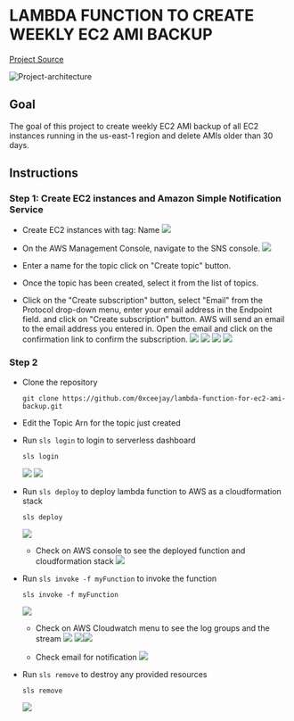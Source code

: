 # LAMBDA FUNCTION TO CREATE WEEKLY EC2 AMI BACKUP


[Project Source](https://devopsrealtime.com/deploy-lambda-function-to-create-weekly-ec2-ami-backup/)


  ![Project-architecture](images/Lambda-ami.jpeg)

## Goal
The goal of this project to create weekly EC2 AMI backup of all EC2 instances running in the us-east-1 region and delete AMIs older than 30 days.

## Instructions
### Step 1: Create EC2 instances and Amazon Simple Notification Service

* Create EC2 instances with tag: Name 
![](images/instances.png)
* On the AWS Management Console, navigate to the SNS console.
  ![](images/sns.png)
* Enter a name for the topic click on "Create topic" button.

* Once the topic has been created, select it from the list of topics.

* Click on the "Create subscription" button, select "Email" from the Protocol drop-down menu, enter your email address in the Endpoint field. and click on "Create subscription" button. AWS will send an email to the email address you entered in. Open the email and click on the confirmation link to confirm the subscription.
![](images/subscription.png)
![](images/confirm-subscription.png)
![](images/subscription-confirmed.png)
![](images/sns-confirmed.png)



### Step 2
* Clone the repository
    ```
    git clone https://github.com/0xceejay/lambda-function-for-ec2-ami-backup.git
    ```

* Edit the Topic Arn for the topic just created
* Run `sls login` to login to serverless dashboard
    ```
    sls login
    ```
  ![](images/sls-login.png)
  ![](images/sls-login1.png)

* Run `sls deploy` to deploy lambda function to AWS as a cloudformation stack
    ```
    sls deploy
    ```
  ![](images/sls-deploy.png)
  - Check on AWS console to see the deployed function and cloudformation stack
  ![](images/lambda-function.png)
* Run `sls invoke -f myFunction` to invoke the function
    ```
    sls invoke -f myFunction
    ```
  ![](images/lambda-function.png)
  - Check on AWS Cloudwatch menu to see the log groups and the stream
  ![](images/cloudwatch-loggroup.png)
  ![](images/cloudwatch-logstream.png)![](images/logs.png)

  - Check email for notification
  ![](images/sns-notification.png)


* Run `sls remove` to destroy any provided resources
    ```
    sls remove
    ```
    ![](images/sls-remove.png)
